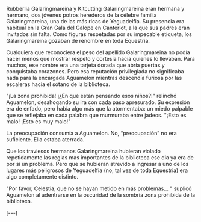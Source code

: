 Rubberlia Galaringmareina y Kitcutting Galaringmareina eran hermana y hermano, dos jóvenes potros herederos de la célebre familia Galaringmareina, una de las más ricas de Yeguadelfia. Su presencia era habitual en la Gran Gala del Galope en Canterlot, a la que sus padres eran invitados sin falta. Como figuras respetadas por su impecable etiqueta, los Galaringmareina gozaban de renombre en toda Equestria.

Cualquiera que reconociera el peso del apellido Galaringmareina no podía hacer menos que mostrar respeto y cortesía hacia quienes lo llevaban. Para muchos, ese nombre era una tarjeta dorada que abría puertas y conquistaba corazones. Pero esa reputación privilegiada no significaba nada para la encargada Aguamelon mientras descendía furiosa por las escaleras hacia el sótano de la biblioteca.

"¡La zona prohibida! ¡¿En qué están pensando esos niños?!" relinchó Aguamelon, desahogando su ira con cada paso apresurado. Su expresión era de enfado, pero había algo más que la atormentaba: un miedo palpable que se reflejaba en cada palabra que murmuraba entre jadeos. "¡Esto es malo! ¡Esto es muy malo!"

La preocupación consumía a Aguamelon. No, “preocupación” no era suficiente. Ella estaba aterrada.

Que los traviesos hermanos Galaringmareina hubieran violado repetidamente las reglas mas importantes de la biblioteca ese dia ya era de por sí un problema. Pero que se hubieran atrevido a ingresar a uno de los lugares más peligrosos de Yeguadelfia (no, tal vez de toda Equestria) era algo completamente distinto.

"Por favor, Celestia, que no se hayan metido en más problemas… " suplicó Aguamelon al adentrarse en la oscuridad de la sombría zona prohibida de la biblioteca.

[---]



